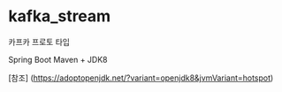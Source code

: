 # kafka_stream
카프카 프로토 타입


Spring Boot Maven + JDK8

[참조] (https://adoptopenjdk.net/?variant=openjdk8&jvmVariant=hotspot)
